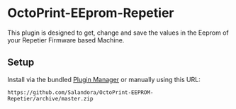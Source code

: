 # OctoPrint-EEprom-Repetier

This plugin is designed to get, change and save the values in the Eeprom of your Repetier Firmware based Machine.

## Setup

Install via the bundled [Plugin Manager](https://github.com/foosel/OctoPrint/wiki/Plugin:-Plugin-Manager)
or manually using this URL:

    https://github.com/Salandora/OctoPrint-EEPROM-Repetier/archive/master.zip

